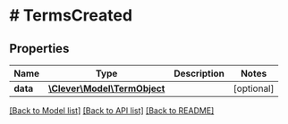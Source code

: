 # # TermsCreated

## Properties

Name | Type | Description | Notes
------------ | ------------- | ------------- | -------------
**data** | [**\Clever\Model\TermObject**](TermObject.md) |  | [optional]

[[Back to Model list]](../../README.md#models) [[Back to API list]](../../README.md#endpoints) [[Back to README]](../../README.md)
